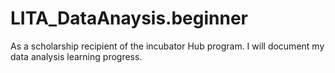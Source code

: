 # LITA_DataAnaysis.beginner
As a scholarship recipient of the incubator Hub program. I will document my data analysis learning progress. 
